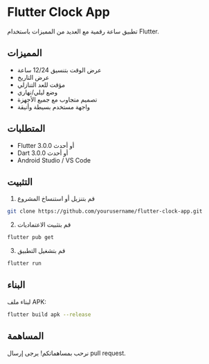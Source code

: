 # Flutter Clock App

تطبيق ساعة رقمية مع العديد من المميزات باستخدام Flutter.

## المميزات

- عرض الوقت بتنسيق 12/24 ساعة
- عرض التاريخ
- مؤقت للعد التنازلي
- وضع ليلي/نهاري
- تصميم متجاوب مع جميع الأجهزة
- واجهة مستخدم بسيطة وأنيقة

## المتطلبات

- Flutter 3.0.0 أو أحدث
- Dart 3.0.0 أو أحدث
- Android Studio / VS Code

## التثبيت

1. قم بتنزيل أو استنساخ المشروع
```bash
git clone https://github.com/yourusername/flutter-clock-app.git
```

2. قم بتثبيت الاعتماديات
```bash
flutter pub get
```

3. قم بتشغيل التطبيق
```bash
flutter run
```

## البناء

لبناء ملف APK:
```bash
flutter build apk --release
```

## المساهمة

نرحب بمساهماتكم! يرجى إرسال pull request.
